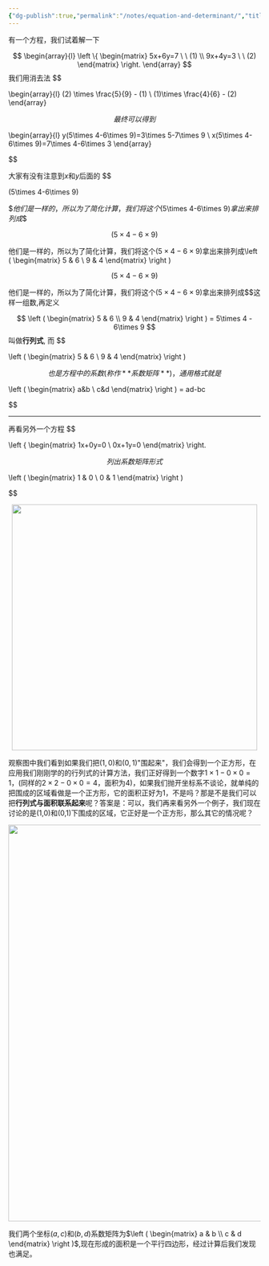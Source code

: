 ```yaml
---
{"dg-publish":true,"permalink":"/notes/equation-and-determinant/","title":"Equation and determinant","noteIcon":"","created":"","updated":""}
---
```



有一个方程，我们试着解一下

$$
\begin{array}{l} \left \{ \begin{matrix}  5x+6y=7 \ \ (1) \\ 9x+4y=3 \ \ (2) \end{matrix} \right. \end{array}
$$我们用消去法
$$

\begin{array}{l} (2) \times \frac{5}{9} - (1) \\ (1)\times \frac{4}{6} - (2) \end{array}

$$最终可以得到
$$

\begin{array}{l} y(5\times 4-6\times 9)=3\times 5-7\times 9 \\ x(5\times 4-6\times 9)=7\times 4-6\times 3 \end{array}

$$

大家有没有注意到$x$和$y$后面的
$$

(5\times 4-6\times 9)  

$$他们是一样的，所以为了简化计算，我们将这个$(5\times 4-6\times 9)$拿出来排列成$$

$$(5\times 4-6\times 9)$$

他们是一样的，所以为了简化计算，我们将这个$(5\times 4-6\times 9)$拿出来排列成\left ( \begin{matrix} 5 & 6 \\ 9 & 4 \end{matrix} \right )  

$$(5\times 4-6\times 9)$$

他们是一样的，所以为了简化计算，我们将这个$(5\times 4-6\times 9)$拿出来排列成$$这样一组数,再定义

$$
\left ( \begin{matrix} 5 & 6 \\ 9 & 4 \end{matrix} \right ) = 5\times 4 - 6\times 9
$$叫做**行列式**, 而
$$

\left ( \begin{matrix} 5 & 6 \\ 9 & 4 \end{matrix} \right )

$$也是方程中的系数(称作**系数矩阵**)，通用格式就是
$$

\left ( \begin{matrix} a&b \\ c&d \end{matrix} \right ) = ad-bc

$$

---

再看另外一个方程
$$

\left \{ \begin{matrix} 1x+0y=0 \\ 0x+1y=0 \end{matrix} \right.

$$ 列出系数矩阵形式
$$

\left ( \begin{matrix} 1 & 0 \\ 0 & 1 \end{matrix} \right )

$$

<div align=center><img src="https://cdn.jsdelivr.net/gh/aaronmack/image-hosting@master/mathematics/手绘二维坐标系.qt5rv7k809s.webp" width="490"></div>

观察图中我们看到如果我们把$(1,0)$和$(0,1)$"围起来"，我们会得到一个正方形，在应用我们刚刚学的的行列式的计算方法，我们正好得到一个数字$1\times 1-0\times 0=1$，(同样的$2\times 2-0\times 0=4$，面积为4)，如果我们抛开坐标系不谈论，就单纯的把围成的区域看做是一个正方形，它的面积正好为1，不是吗？那是不是我们可以把**行列式与面积联系起来**呢？答案是：可以，我们再来看另外一个例子，我们现在讨论的是(1,0)和(0,1)下围成的区域，它正好是一个正方形，那么其它的情况呢？

<div align=center><img src="https://cdn.jsdelivr.net/gh/aaronmack/image-hosting@master/mathematics/行列式的一般情形.7gtqx3nj4x80.webp" width="790"></div>

我们两个坐标$(a,c)$和$(b,d)$系数矩阵为$\left ( \begin{matrix}  a & b \\ c & d \end{matrix} \right )$,现在形成的面积是一个平行四边形，经过计算后我们发现也满足。
